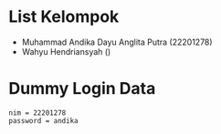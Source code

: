 # List Kelompok
- Muhammad Andika Dayu Anglita Putra (22201278)
- Wahyu Hendriansyah ()

# Dummy Login Data
```text
nim = 22201278
password = andika
```
